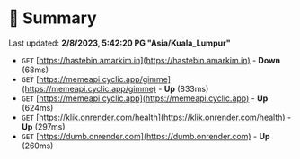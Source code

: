 # 📖 Summary
Last updated: **2/8/2023, 5:42:20 PG "Asia/Kuala_Lumpur"**

- `GET` [https://hastebin.amarkim.in](https://hastebin.amarkim.in) - **Down** (68ms)
- `GET` [https://memeapi.cyclic.app/gimme](https://memeapi.cyclic.app/gimme) - **Up** (833ms)
- `GET` [https://memeapi.cyclic.app](https://memeapi.cyclic.app) - **Up** (624ms)
- `GET` [https://klik.onrender.com/health](https://klik.onrender.com/health) - **Up** (297ms)
- `GET` [https://dumb.onrender.com](https://dumb.onrender.com) - **Up** (260ms)
